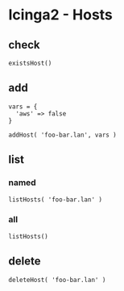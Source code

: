 # Icinga2 - Hosts

## check
    existsHost()

## add
    vars = {
      'aws' => false
    }

    addHost( 'foo-bar.lan', vars )

## list

### named
    listHosts( 'foo-bar.lan' )

### all
    listHosts()

## delete
    deleteHost( 'foo-bar.lan' )
